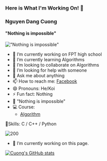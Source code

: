### Here is What I'm Working On! 👋


### Nguyen Dang Cuong
#### "Nothing is impossible"
!["Nothing is impossible"](https://images-wixmp-ed30a86b8c4ca887773594c2.wixmp.com/f/41180a69-dbbc-4bee-aa53-79a7dbf902d1/dcsrueg-b494b4da-d619-4dee-b5fd-766d8ffc55a1.jpg?token=eyJ0eXAiOiJKV1QiLCJhbGciOiJIUzI1NiJ9.eyJzdWIiOiJ1cm46YXBwOjdlMGQxODg5ODIyNjQzNzNhNWYwZDQxNWVhMGQyNmUwIiwiaXNzIjoidXJuOmFwcDo3ZTBkMTg4OTgyMjY0MzczYTVmMGQ0MTVlYTBkMjZlMCIsIm9iaiI6W1t7InBhdGgiOiJcL2ZcLzQxMTgwYTY5LWRiYmMtNGJlZS1hYTUzLTc5YTdkYmY5MDJkMVwvZGNzcnVlZy1iNDk0YjRkYS1kNjE5LTRkZWUtYjVmZC03NjZkOGZmYzU1YTEuanBnIn1dXSwiYXVkIjpbInVybjpzZXJ2aWNlOmZpbGUuZG93bmxvYWQiXX0.Z9Mepve9Mfg2W7MLAh7Xfyr7E2CAQQ5S6ioxdU0jlLI)

- 🔭 I’m currently working on FPT high school
- 🌱 I’m currently learning Algorithms
- 👯 I’m looking to collaborate on Algorithms
- 🤔 I’m looking for help with someone
- 💬 Ask me about anything
- 📫 How to reach me: [Facebook](https://www.facebook.com/in4.koi/) 
- 😄 Pronouns: He/Koi
- ⚡ Fun fact: Nothing
- 🦾 "Nothing is impossible"
- 💻 Course:
  -  [Algorithm](https://github.com/in4koi/Algorithms-and-Data-structures)

🌟Skills: C / C++ / Python





![200](https://user-images.githubusercontent.com/90945209/144746405-99ef148f-10cb-45fe-8f71-453e062630f7.gif)


- 🔭 I’m currently working on this page. 


[![Cuong's GitHub stats](https://github-readme-stats.vercel.app/api?username=in4koi)](https://github.com/anuraghazra/github-readme-stats)

